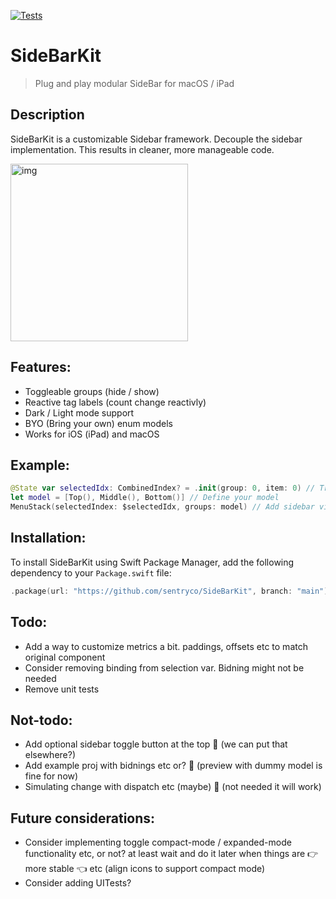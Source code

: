 [![Tests](https://github.com/sentryco/SideBarKit/actions/workflows/Tests.yml/badge.svg)](https://github.com/sentryco/SideBarKit/actions/workflows/Tests.yml)

# SideBarKit

> Plug and play modular SideBar for macOS / iPad

## Description

SideBarKit is a customizable Sidebar framework. Decouple the sidebar implementation. This results in cleaner, more manageable code.

<img width="284" alt="img" src="https://s11.gifyu.com/images/SO1fC.gif">

## Features:

- Toggleable groups (hide / show)
- Reactive tag labels (count change reactivly)
- Dark / Light mode support
- BYO (Bring your own) enum models
- Works for iOS (iPad) and macOS

## Example:

```swift
@State var selectedIdx: CombinedIndex? = .init(group: 0, item: 0) // Track selection
let model = [Top(), Middle(), Bottom()] // Define your model
MenuStack(selectedIndex: $selectedIdx, groups: model) // Add sidebar view
```

## Installation:

To install SideBarKit using Swift Package Manager, add the following dependency to your `Package.swift` file:
```swift
.package(url: "https://github.com/sentryco/SideBarKit", branch: "main")
```

## Todo:

- Add a way to customize metrics a bit. paddings, offsets etc to match original component 
- Consider removing binding from selection var. Bidning might not be needed  
- Remove unit tests 

## Not-todo:

- Add optional sidebar toggle button at the top 🚫 (we can put that elsewhere?)
- Add example proj with bidnings etc or? 🚫 (preview with dummy model is fine for now)
- Simulating change with dispatch etc (maybe) 🚫 (not needed it will work)

## Future considerations:

- Consider implementing toggle compact-mode / expanded-mode functionality etc, or not? at least wait and do it later when things are 👉 more stable 👈 etc (align icons to support compact mode)
- Consider adding UITests?
